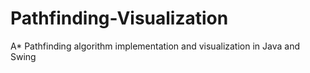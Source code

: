 # Pathfinding-Visualization
A* Pathfinding algorithm implementation and visualization in Java and Swing
